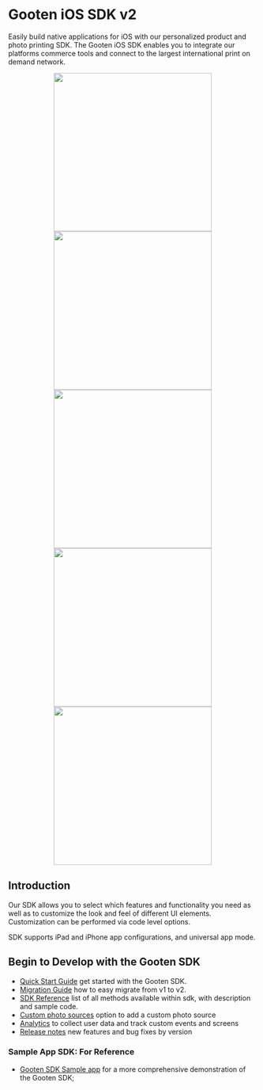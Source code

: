 Gooten iOS SDK v2
===================

Easily build native applications for iOS with our personalized product and photo printing SDK. The Gooten iOS SDK enables you to integrate our platforms commerce tools and connect to the largest international print on demand network.

<p align="center">
  <img src="https://github.com/printdotio/printio-ios-sdk/raw/master/docs/images/ssx1.png" height="320"/>
  <img src="https://github.com/printdotio/printio-ios-sdk/raw/master/docs/images/ssx2.png" height="320"/>
  <img src="https://github.com/printdotio/printio-ios-sdk/raw/master/docs/images/ssx3.png" height="320"/>
  <img src="https://github.com/printdotio/printio-ios-sdk/raw/master/docs/images/ssx4.png" height="320"/>
  <img src="https://github.com/printdotio/printio-ios-sdk/raw/master/docs/images/ssx5.png" height="320"/>
</p>

## Introduction

Our SDK allows you to select which features and functionality you need as well as to customize the look and feel of different UI elements. Customization can be performed via code level options.

SDK supports iPad and iPhone app configurations, and universal app mode.

## Begin to Develop with the Gooten SDK

- [Quick Start Guide](https://github.com/printdotio/printio-ios-sdk/blob/master/docs/quick_start_guide.md) get started with the Gooten SDK.
- [Migration Guide](https://github.com/printdotio/printio-ios-sdk/blob/master/docs/migration_guide.md) how to easy migrate from v1 to v2.
- [SDK Reference](https://github.com/printdotio/printio-ios-sdk/blob/master/docs/sdk_reference.md) list of all methods available within sdk, with description and sample code.
- [Custom photo sources](https://github.com/printdotio/printio-ios-sdk/blob/master/docs/Photo-Sources/custom_photo_sources.md) option to add a custom photo source
- [Analytics](https://github.com/printdotio/printio-ios-sdk/blob/master/docs/analytics.md) to collect user data and track custom events and screens
- [Release notes](https://github.com/printdotio/printio-ios-sdk/blob/master/ReleaseNotes.md) new features and bug fixes by version

### Sample App SDK: For Reference
- [Gooten SDK Sample app](https://github.com/printdotio/printio-ios-example) for a more comprehensive demonstration of the Gooten SDK; 
